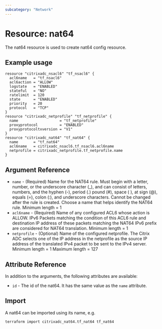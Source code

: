```yaml
---
subcategory: "Network"
---
```


# Resource: nat64

The nat64 resource is used to create nat64 config resource.


## Example usage

```hcl
resource "citrixadc_nsacl6" "tf_nsacl6" {
  acl6name   = "tf_nsacl6"
  acl6action = "ALLOW"
  logstate   = "ENABLED"
  stateful   = "NO"
  ratelimit  = 120
  state      = "ENABLED"
  priority   = 20
  protocol   = "TCP"
}
resource "citrixadc_netprofile" "tf_netprofile" {
  name                   = "tf_netprofile"
  proxyprotocol          = "ENABLED"
  proxyprotocoltxversion = "V1"
}
resource "citrixadc_nat64" "tf_nat64" {
  name       = "tf_nat64"
  acl6name   = citrixadc_nsacl6.tf_nsacl6.acl6name
  netprofile = citrixadc_netprofile.tf_netprofile.name
}
```


## Argument Reference

* `name` - (Required) Name for the NAT64 rule. Must begin with a letter, number, or the underscore character (_), and can consist of letters, numbers, and the hyphen (-), period (.) pound (#), space ( ), at sign (@), equals (=), colon (:), and underscore characters. Cannot be changed after the rule is created. Choose a name that helps identify the NAT64 rule. Minimum length =  1
* `acl6name` - (Required) Name of any configured ACL6 whose action is ALLOW.  IPv6 Packets matching the condition of this ACL6 rule and destination IP address of these packets matching the NAT64 IPv6 prefix are considered for NAT64 translation. Minimum length =  1
* `netprofile` - (Optional) Name of the configured netprofile. The Citrix ADC selects one of the IP address in the netprofile as the source IP address of the translated IPv4 packet to be sent to the IPv4 server. Minimum length =  1 Maximum length =  127


## Attribute Reference

In addition to the arguments, the following attributes are available:

* `id` - The id of the nat64. It has the same value as the `name` attribute.


## Import

A nat64 can be imported using its name, e.g.

```shell
terraform import citrixadc_nat64.tf_nat64 tf_nat64
```
